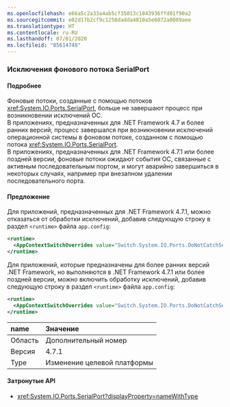 ```yaml
---
ms.openlocfilehash: e66a5c2a33a4ab5cf35013c1843936ffd01f90a2
ms.sourcegitcommit: e02d17b2cf9c1258dadda4810a5e6072a0089aee
ms.translationtype: HT
ms.contentlocale: ru-RU
ms.lasthandoff: 07/01/2020
ms.locfileid: "85614748"
---
```

### <a name="serialport-background-thread-exceptions"></a>Исключения фонового потока SerialPort

#### <a name="details"></a>Подробнее

Фоновые потоки, созданные с помощью потоков <xref:System.IO.Ports.SerialPort>, больше не завершают процесс при возникновении исключений ОС. <br/>В приложениях, предназначенных для .NET Framework 4.7 и более ранних версий, процесс завершался при возникновении исключений операционной системы в фоновом потоке, созданном с помощью потока <xref:System.IO.Ports.SerialPort>. <br/>В приложениях, предназначенных для .NET Framework 4.7.1 или более поздней версии, фоновые потоки ожидают события ОС, связанные с активным последовательным портом, и могут аварийно завершиться в некоторых случаях, например при внезапном удалении последовательного порта.

#### <a name="suggestion"></a>Предложение

Для приложений, предназначенных для .NET Framework 4.7.1, можно отказаться от обработки исключений, добавив следующую строку в раздел `<runtime>` файла `app.config`:

```xml
<runtime>
  <AppContextSwitchOverrides value="Switch.System.IO.Ports.DoNotCatchSerialStreamThreadExceptions=true" />
</runtime>
```

Для приложений, которые предназначены для более ранних версий .NET Framework, но выполняются в .NET Framework 4.7.1 или более поздней версии, можно включить обработку исключений, добавив следующую строку в раздел `<runtime>` файла `app.config`:

```xml
<runtime>
  <AppContextSwitchOverrides value="Switch.System.IO.Ports.DoNotCatchSerialStreamThreadExceptions=false" />
</runtime>
```

| name    | Значение       |
|:--------|:------------|
| Область   | Дополнительный номер       |
| Версия | 4.7.1       |
| Type    | Изменение целевой платформы |

#### <a name="affected-apis"></a>Затронутые API

- <xref:System.IO.Ports.SerialPort?displayProperty=nameWithType>
